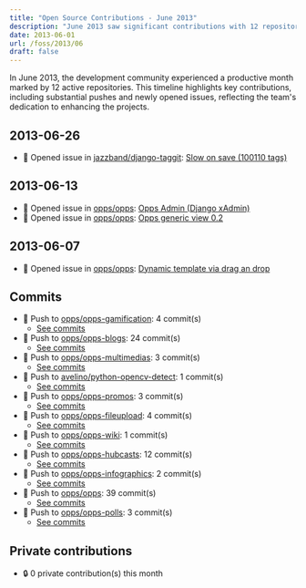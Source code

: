 ```yaml
---
title: "Open Source Contributions - June 2013"
description: "June 2013 saw significant contributions with 12 repositories and 15 total events, including 11 pushes and 4 issues opened, showcasing ongoing development and community engagement."
date: 2013-06-01
url: /foss/2013/06
draft: false
---
```


In June 2013, the development community experienced a productive month marked by 12 active repositories. This timeline highlights key contributions, including substantial pushes and newly opened issues, reflecting the team's dedication to enhancing the projects.

## 2013-06-26

- 🐛 Opened issue in [jazzband/django-taggit](https://github.com/jazzband/django-taggit): [Slow on save (100110 tags)](https://github.com/jazzband/django-taggit/issues/138)

## 2013-06-13

- 🐛 Opened issue in [opps/opps](https://github.com/opps/opps): [Opps Admin (Django xAdmin)](https://github.com/opps/opps/issues/135)
- 🐛 Opened issue in [opps/opps](https://github.com/opps/opps): [Opps generic view 0.2](https://github.com/opps/opps/issues/134)

## 2013-06-07

- 🐛 Opened issue in [opps/opps](https://github.com/opps/opps): [Dynamic template via drag an drop](https://github.com/opps/opps/issues/127)

## Commits

- 🔨 Push to [opps/opps-gamification](https://github.com/opps/opps-gamification): 4 commit(s)
  - [See commits](https://github.com/opps/opps-gamification/commits?author=avelino&since=2013-06-01T00:00:00Z&until=2013-06-30T23:59:59Z)
- 🔨 Push to [opps/opps-blogs](https://github.com/opps/opps-blogs): 24 commit(s)
  - [See commits](https://github.com/opps/opps-blogs/commits?author=avelino&since=2013-06-01T00:00:00Z&until=2013-06-30T23:59:59Z)
- 🔨 Push to [opps/opps-multimedias](https://github.com/opps/opps-multimedias): 3 commit(s)
  - [See commits](https://github.com/opps/opps-multimedias/commits?author=avelino&since=2013-06-01T00:00:00Z&until=2013-06-30T23:59:59Z)
- 🔨 Push to [avelino/python-opencv-detect](https://github.com/avelino/python-opencv-detect): 1 commit(s)
  - [See commits](https://github.com/avelino/python-opencv-detect/commits?author=avelino&since=2013-06-01T00:00:00Z&until=2013-06-30T23:59:59Z)
- 🔨 Push to [opps/opps-promos](https://github.com/opps/opps-promos): 3 commit(s)
  - [See commits](https://github.com/opps/opps-promos/commits?author=avelino&since=2013-06-01T00:00:00Z&until=2013-06-30T23:59:59Z)
- 🔨 Push to [opps/opps-fileupload](https://github.com/opps/opps-fileupload): 4 commit(s)
  - [See commits](https://github.com/opps/opps-fileupload/commits?author=avelino&since=2013-06-01T00:00:00Z&until=2013-06-30T23:59:59Z)
- 🔨 Push to [opps/opps-wiki](https://github.com/opps/opps-wiki): 1 commit(s)
  - [See commits](https://github.com/opps/opps-wiki/commits?author=avelino&since=2013-06-01T00:00:00Z&until=2013-06-30T23:59:59Z)
- 🔨 Push to [opps/opps-hubcasts](https://github.com/opps/opps-hubcasts): 12 commit(s)
  - [See commits](https://github.com/opps/opps-hubcasts/commits?author=avelino&since=2013-06-01T00:00:00Z&until=2013-06-30T23:59:59Z)
- 🔨 Push to [opps/opps-infographics](https://github.com/opps/opps-infographics): 2 commit(s)
  - [See commits](https://github.com/opps/opps-infographics/commits?author=avelino&since=2013-06-01T00:00:00Z&until=2013-06-30T23:59:59Z)
- 🔨 Push to [opps/opps](https://github.com/opps/opps): 39 commit(s)
  - [See commits](https://github.com/opps/opps/commits?author=avelino&since=2013-06-01T00:00:00Z&until=2013-06-30T23:59:59Z)
- 🔨 Push to [opps/opps-polls](https://github.com/opps/opps-polls): 3 commit(s)
  - [See commits](https://github.com/opps/opps-polls/commits?author=avelino&since=2013-06-01T00:00:00Z&until=2013-06-30T23:59:59Z)

## Private contributions

- 🔒 0 private contribution(s) this month

